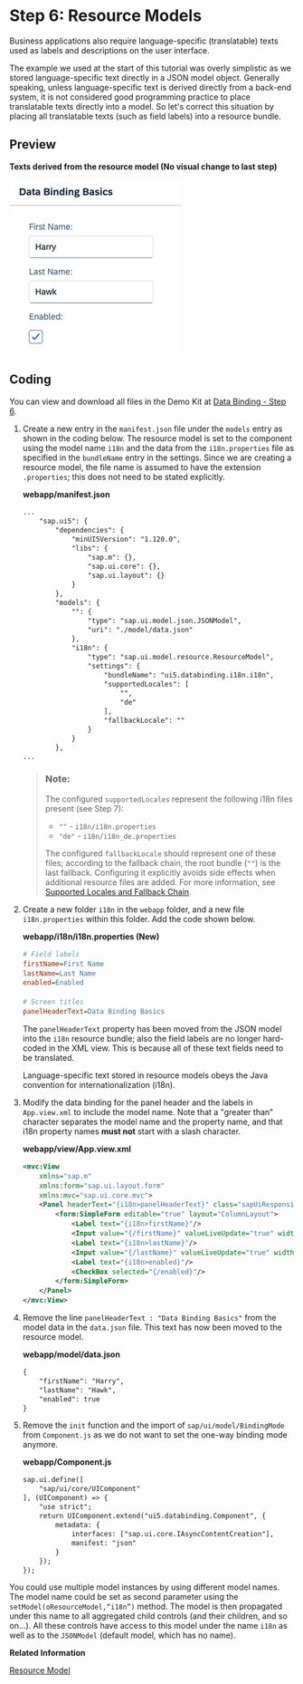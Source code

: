 <!-- loio9790d9aa686e4f818f2ad99057adb7ee -->

# Step 6: Resource Models

Business applications also require language-specific \(translatable\) texts used as labels and descriptions on the user interface.

The example we used at the start of this tutorial was overly simplistic as we stored language-specific text directly in a JSON model object. Generally speaking, unless language-specific text is derived directly from a back-end system, it is not considered good programming practice to place translatable texts directly into a model. So let's correct this situation by placing all translatable texts \(such as field labels\) into a resource bundle.



## Preview

  
  
**Texts derived from the resource model \(No visual change to last step\)**

![](images/Tutorial_Data_Binding_Step_4_61d68f1.png "Texts derived from the resource model (No visual change to last step)")



## Coding

You can view and download all files in the Demo Kit at [Data Binding - Step 6](https://ui5.sap.com/#/entity/sap.ui.core.tutorial.databinding/sample/sap.ui.core.tutorial.databinding.06).

1.  Create a new entry in the `manifest.json` file under the `models` entry as shown in the coding below. The resource model is set to the component using the model name `i18n` and the data from the `i18n.properties` file as specified in the `bundleName` entry in the settings. Since we are creating a resource model, the file name is assumed to have the extension `.properties`; this does not need to be stated explicitly.

    **webapp/manifest.json**

    ```
    ...
    	"sap.ui5": {
    		"dependencies": {
    			"minUI5Version": "1.120.0",
    			"libs": {
    				"sap.m": {},
    				"sap.ui.core": {},
    				"sap.ui.layout": {}
    			}
    		},
    		"models": {
    			"": {
    				"type": "sap.ui.model.json.JSONModel",
    				"uri": "./model/data.json"
    			},
    			"i18n": {
    				"type": "sap.ui.model.resource.ResourceModel",
    				"settings": {
    					"bundleName": "ui5.databinding.i18n.i18n",
    					"supportedLocales": [
    						"",
    						"de"
    					],
    					"fallbackLocale": ""
    				}
    			}
    		},
    ...
    ```

    > ### Note:  
    > The configured `supportedLocales` represent the following i18n files present \(see Step 7\):
    > 
    > -   `""` - `i18n/i18n.properties`
    > -   `"de"` - `i18n/i18n_de.properties`
    > 
    > The configured `fallbackLocale` should represent one of these files; according to the fallback chain, the root bundle \(`""`\) is the last fallback. Configuring it explicitly avoids side effects when additional resource files are added. For more information, see [Supported Locales and Fallback Chain](../04_Essentials/supported-locales-and-fallback-chain-ec753bc.md).

2.  Create a new folder `i18n` in the `webapp` folder, and a new file `i18n.properties` within this folder. Add the code shown below.

    **webapp/i18n/i18n.properties \(New\)**

    ```ini
    # Field labels
    firstName=First Name
    lastName=Last Name
    enabled=Enabled
    
    # Screen titles
    panelHeaderText=Data Binding Basics
    ```

    The `panelHeaderText` property has been moved from the JSON model into the `i18n` resource bundle; also the field labels are no longer hard-coded in the XML view. This is because all of these text fields need to be translated.

    Language-specific text stored in resource models obeys the Java convention for internationalization \(i18n\).

3.  Modify the data binding for the panel header and the labels in `App.view.xml` to include the model name. Note that a "greater than" character separates the model name and the property name, and that i18n property names **must not** start with a slash character.

    **webapp/view/App.view.xml**

    ```xml
    <mvc:View
    	xmlns="sap.m"
    	xmlns:form="sap.ui.layout.form"
    	xmlns:mvc="sap.ui.core.mvc">
    	<Panel headerText="{i18n>panelHeaderText}" class="sapUiResponsiveMargin" width="auto">
    		<form:SimpleForm editable="true" layout="ColumnLayout">
    			<Label text="{i18n>firstName}"/>
    			<Input value="{/firstName}" valueLiveUpdate="true" width="200px" enabled="{/enabled}"/>
    			<Label text="{i18n>lastName}"/>
    			<Input value="{/lastName}" valueLiveUpdate="true" width="200px" enabled="{/enabled}"/>
    			<Label text="{i18n>enabled}"/>
    			<CheckBox selected="{/enabled}"/>
    		</form:SimpleForm>
    	</Panel>
    </mvc:View>
    ```

4.  Remove the line `panelHeaderText : "Data Binding Basics"` from the model data in the `data.json` file. This text has now been moved to the resource model.

    **webapp/model/data.json**

    ```
    {
    	"firstName": "Harry",
    	"lastName": "Hawk",
    	"enabled": true
    }
    ```

5.  Remove the `init` function and the import of `sap/ui/model/BindingMode` from `Component.js` as we do not want to set the one-way binding mode anymore.

    **webapp/Component.js**

    ```
    sap.ui.define([
    	"sap/ui/core/UIComponent"
    ], (UIComponent) => {
    	"use strict";
    	return UIComponent.extend("ui5.databinding.Component", {
    		metadata: {
    			interfaces: ["sap.ui.core.IAsyncContentCreation"],
    			manifest: "json"
    		}
    	});
    });
    ```


You could use multiple model instances by using different model names. The model name could be set as second parameter using the `setModel(oResourceModel,“i18n”)` method. The model is then propagated under this name to all aggregated child controls \(and their children, and so on…\). All these controls have access to this model under the name `i18n` as well as to the `JSONModel` \(default model, which has no name\).

**Related Information**  


[Resource Model](../04_Essentials/resource-model-91f122a.md#loio91f122a36f4d1014b6dd926db0e91070 "The resource model is used as a wrapper for resource bundles. In data binding you use the resource model instance, for example, to bind texts of a control to language-dependent resource bundle properties.")

